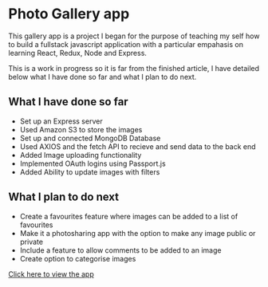 # Photo Gallery app

This gallery app is a project I began for the purpose of teaching my self how to build a fullstack javascript application with a particular empahasis on learning React, Redux, Node and Express.

This is a work in progress so it is far from the finished article, I have detailed below what I have done so far and what I plan to do next.


## What I have done so far

* Set up an Express server
* Used Amazon S3 to store the images
* Set up and connected MongoDB Database
* Used AXIOS and the fetch API to recieve and send data to the back end
* Added Image uploading functionality
* Implemented OAuth logins using Passport.js
* Added Ability to update images with filters


## What I plan to do next

* Create a favourites feature where images can be added to a list of favourites
* Make it a photosharing app with the option to make any image public or private
* Include a feature to allow comments to be added to an image
* Create option to categorise images 

[Click here to view the app](https://safe-ocean-51888.herokuapp.com/)